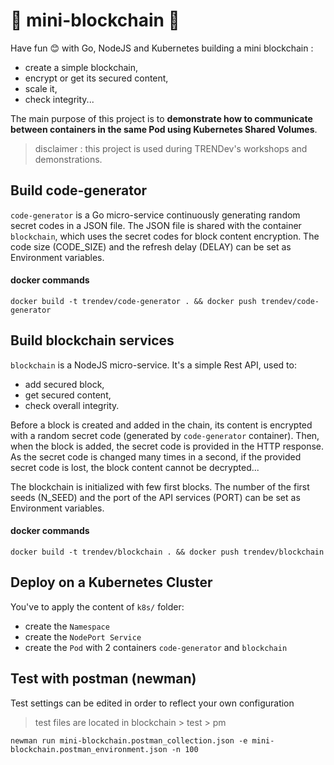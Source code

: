 # :link: mini-blockchain :key:

Have fun :blush: with Go, NodeJS and Kubernetes building a mini blockchain :
- create a simple blockchain,
- encrypt or get its secured content,
- scale it, 
- check integrity...

The main purpose of this project is to **demonstrate how to communicate between containers in the same Pod using Kubernetes Shared Volumes**.

> disclaimer : this project is used during TRENDev's workshops and demonstrations.

## Build code-generator 
`code-generator` is a Go micro-service continuously generating random secret codes in a JSON file.
The JSON file is shared with the container `blockchain`, which uses the secret codes for block content encryption.
The code size (CODE_SIZE) and the refresh delay (DELAY) can be set as Environment variables.

#### docker commands
`docker build -t trendev/code-generator . && docker push trendev/code-generator`

## Build blockchain services
`blockchain` is a NodeJS micro-service. 
It's a simple Rest API, used to:
- add secured block,
- get secured content,
- check overall integrity.

Before a block is created and added in the chain, its content is encrypted with a random secret code (generated by `code-generator` container). 
Then, when the block is added, the secret code is provided in the HTTP response.
As the secret code is changed many times in a second, if the provided secret code is lost, the block content cannot be decrypted...

The blockchain is initialized with few first blocks.
The number of the first seeds (N_SEED) and the port of the API services (PORT) can be set as Environment variables.

#### docker commands
`docker build -t trendev/blockchain . && docker push trendev/blockchain`

## Deploy on a Kubernetes Cluster
You've to apply the content of `k8s/` folder:
- create the `Namespace`
- create the `NodePort Service`
- create the `Pod` with 2 containers `code-generator` and `blockchain`

## Test with postman (newman)
Test settings can be edited in order to reflect your own configuration
> test files are located in blockchain > test > pm

`newman run mini-blockchain.postman_collection.json -e mini-blockchain.postman_environment.json -n 100`
